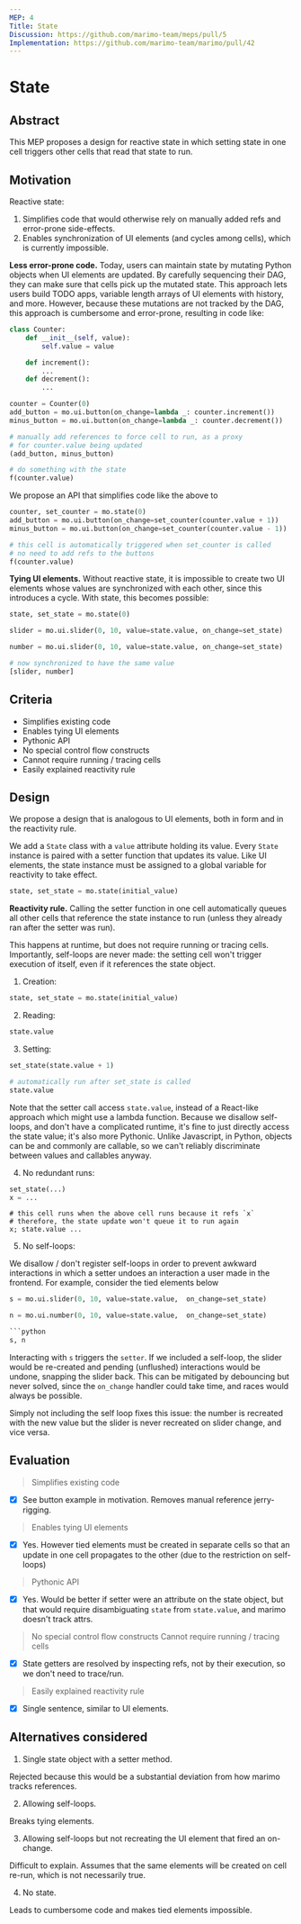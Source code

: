 ```yaml
---
MEP: 4
Title: State
Discussion: https://github.com/marimo-team/meps/pull/5
Implementation: https://github.com/marimo-team/marimo/pull/42
---
```


# State

## Abstract

This MEP proposes a design for reactive state in which setting state in one
cell triggers other cells that read that state to run.

## Motivation

Reactive state:
1. Simplifies code that would otherwise rely on manually added refs and
   error-prone side-effects.
2. Enables synchronization of UI elements (and cycles among cells), which is
   currently impossible.
   
**Less error-prone code.**
Today, users can maintain state by mutating Python objects when UI elements are
updated. By carefully sequencing their DAG, they can make sure that cells
pick up the mutated state. This approach lets users build TODO apps, variable
length arrays of UI elements with history, and more. However, because these
mutations are not tracked by the DAG, this approach is cumbersome and
error-prone, resulting in code like:


```python
class Counter:
    def __init__(self, value):
        self.value = value

    def increment():
        ...
    def decrement():
        ...

counter = Counter(0)
add_button = mo.ui.button(on_change=lambda _: counter.increment())
minus_button = mo.ui.button(on_change=lambda _: counter.decrement())
```

```python
# manually add references to force cell to run, as a proxy
# for counter.value being updated
(add_button, minus_button)

# do something with the state
f(counter.value)
```

We propose an API that simplifies code like the above to

```python
counter, set_counter = mo.state(0)
add_button = mo.ui.button(on_change=set_counter(counter.value + 1))
minus_button = mo.ui.button(on_change=set_counter(counter.value - 1))
```

```python
# this cell is automatically triggered when set_counter is called
# no need to add refs to the buttons
f(counter.value)
```

**Tying UI elements.**
Without reactive state, it is impossible to create two UI elements whose
values are synchronized with each other, since this introduces a cycle.
With state, this becomes possible:

```python
state, set_state = mo.state(0)
```

```python
slider = mo.ui.slider(0, 10, value=state.value, on_change=set_state)
```

```python
number = mo.ui.slider(0, 10, value=state.value, on_change=set_state)
```

```python
# now synchronized to have the same value
[slider, number]
```

## Criteria

- Simplifies existing code
- Enables tying UI elements
- Pythonic API
- No special control flow constructs
- Cannot require running / tracing cells
- Easily explained reactivity rule

## Design

We propose a design that is analogous to UI elements, both in form and in
the reactivity rule.

We add a `State` class with a `value` attribute holding its value. Every
`State` instance is paired with a setter function that updates its value.
Like UI elements, the state instance must be assigned to a global variable
for reactivity to take effect. 

```python
state, set_state = mo.state(initial_value)
```

**Reactivity rule.**
Calling the setter function in one cell automatically queues all other cells
that reference the state instance to run (unless they already ran after the
setter was run).

This happens at runtime, but does not require running or tracing cells.
Importantly, self-loops are never made: the setting cell won't trigger
execution of itself, even if it references the state object.

1. Creation:


```python
state, set_state = mo.state(initial_value)
```

2. Reading:

```python
state.value
```

3. Setting:

```python
set_state(state.value + 1)
```

```python
# automatically run after set_state is called
state.value
```

Note that the setter call access `state.value`, instead of a React-like
approach which might use a lambda function. Because we disallow self-loops,
and don't have a complicated runtime, it's fine to just directly access
the state value; it's also more Pythonic. Unlike Javascript, in Python,
objects can be and commonly are callable, so we can't reliably discriminate
between values and callables anyway.


4. No redundant runs:

```python
set_state(...)
x = ...
```

```
# this cell runs when the above cell runs because it refs `x`
# therefore, the state update won't queue it to run again
x; state.value ...
```

5. No self-loops:

We disallow / don't register self-loops in order to prevent awkward interactions
in which a setter undoes an interaction a user made in the frontend. For example,
consider the tied elements below

```python
s = mo.ui.slider(0, 10, value=state.value,  on_change=set_state)
```

```python
n = mo.ui.number(0, 10, value=state.value,  on_change=set_state)

```python
s, n
```

Interacting with `s` triggers the `setter`. If we included a self-loop, the
slider would be re-created and pending (unflushed) interactions would be
undone, snapping the slider back. This can be mitigated by debouncing but never
solved, since the `on_change` handler could take time, and races would always
be possible.

Simply not including the self loop fixes this issue: the number is recreated with
the new value but the slider is never recreated on slider change, and vice
versa.

## Evaluation

> Simplifies existing code

- [x] See button example in motivation. Removes manual reference jerry-rigging.

> Enables tying UI elements

- [x] Yes. However tied elements must be created in separate cells so that
  an update in one cell propagates to the other (due to the restriction on 
  self-loops)

> Pythonic API

- [x] Yes. Would be better if setter were an attribute on the state object,
  but that would require disambiguating `state` from `state.value`, and marimo
  doesn't track attrs.

> No special control flow constructs
> Cannot require running / tracing cells

- [x] State getters are resolved by inspecting refs, not by their execution,
  so we don't need to trace/run.

> Easily explained reactivity rule

- [x] Single sentence, similar to UI elements.

## Alternatives considered

1. Single state object with a setter method.

Rejected because this would be a substantial deviation from how marimo
tracks references.

2. Allowing self-loops.

Breaks tying elements.

3. Allowing self-loops but not recreating the UI element that fired an on-change.

Difficult to explain. Assumes that the same elements will be created on cell
re-run, which is not necessarily true.

4. No state.

Leads to cumbersome code and makes tied elements impossible.
